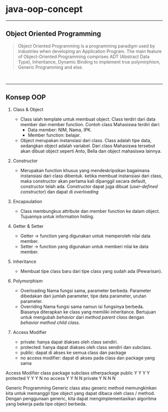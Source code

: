 # __java-oop-concept__

<hr>

## Object Oriented Programming 

> Object Oriented Programming is a programming paradigm used by industries when developing an Application Program. The main feature of Object-Oriented Programming comprises ADT (Abstract Data Type), Inheritance, Dynamic Binding to implement true polymirphism, Generic Programming and else.

<br>
<hr>

## Konsep OOP

1. Class & Object

	- Class ialah template untuk membuat object. Class terdiri dari data member dan member function. Contoh class Mahasiswa terdiri dari:
		- Data member: NIM, Nama, IPK.
		- Member function: belajar.
	- Object merupakan instansiasi dari class.
	Class adalah tipe data, sedangkan object adalah variabel. Dari class Mahasiswa tersebut akan dibuat object seperti Anto, Bella dan object mahasiswa lainnya.

2. Constructor 
	- Merupakan function khusus yang mendeskripsikan bagaimana instansiasi dari class dibentuk.
	ketika membuat instansiasi dari class, maka  constructor akan pertama kali dipanggil secara default, constructor telah ada. Constructor dapat juga dibuat (*user-defined constructor*) dan dapat di *overloading*

3. Encapsulation 
	- Class membungkus attribute dan member function ke dalam object. Tujuannya untuk information hiding.

4. Getter & Setter
	- Getter -> function yang digunakan untuk memperoleh nilai data member.
	- Setter -> function yang digunakan untuk memberi nilai ke data member.

5. Inheritance
	- Membuat tipe class baru dari tipe class yang sudah ada (Pewarisan).

6. Polymorphism
	- Overloading
	   Nama fungsi sama, parameter berbeda. Parameter dibedakan dari jumlah parameter, tipe data parameter, urutan parameter.
	- Overriding
	   Nama fungsi sama namun isi fungsinya berbeda. Biasanya diterapkan ke class yang memiliki inheritance. Bertujuan untuk mengubah *behavior* dari *method parent class* dengan *behavior method child class*.



7. Access Modifier
	- private: hanya dapat diakses oleh class sendiri.
	- protected: hanya dapat diakses oleh class sendiri dan subclass.
	- public: dapat di akses ke semua class dan package
	- no access modifier: dapat di akses pada class dan package yang sama

Access Modifier	class	package	subclass  otherpackage
public		Y	Y	Y		Y
protected	Y	Y	Y		N
no access 	Y	Y	N		N
private		Y	N	N		N


Generic Programming
Generic class atau generic method memungkinkan kita untuk memanggil tipe object yang dapat dibaca oleh class / method.
Dengan penggunaan generic, kita dapat mengimplementasikan algoritma yang bekerja pada tipe object berbeda.
